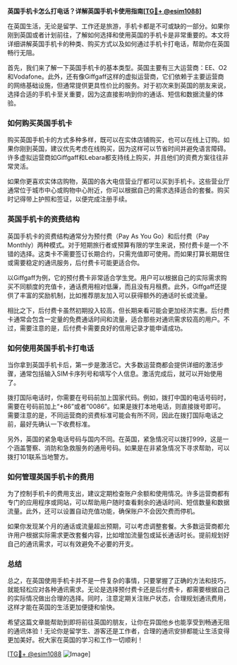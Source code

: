 **英国手机卡怎么打电话？详解英国手机卡使用指南[[TG💪+ @esim1088](https://t.me/s/esim1088)]**

在英国生活，无论是留学、工作还是旅游，手机卡都是不可或缺的一部分。如果你刚到英国或者计划前往，了解如何选择和使用英国的手机卡是非常重要的。本文将详细讲解英国手机卡的种类、购买方式以及如何通过手机卡打电话，帮助你在英国畅行无阻。

首先，我们来了解一下英国手机卡的基本类型。英国主要有三大运营商：EE、O2和Vodafone。此外，还有像Giffgaff这样的虚拟运营商，它们依赖于主要运营商的网络基础设施，但通常提供更具性价比的服务。对于初次来到英国的朋友来说，选择合适的手机卡至关重要，因为这直接影响到你的通话、短信和数据流量的体验。

### **如何购买英国手机卡**

购买英国手机卡的方式多种多样，既可以在实体店铺购买，也可以在线上订购。如果你刚到英国，建议优先考虑在线购买，因为这样可以节省时间并避免语言障碍。许多虚拟运营商如Giffgaff和Lebara都支持线上购买，并且他们的资费方案往往非常灵活。

如果你更喜欢实体店购物，英国的各大电信营业厅都可以买到手机卡。这些营业厅通常位于城市中心或购物中心附近，你可以根据自己的需求选择适合的套餐。购买时记得带上护照和签证，以便完成注册手续。

### **英国手机卡的资费结构**

英国手机卡的资费结构通常分为预付费（Pay As You Go）和后付费（Pay Monthly）两种模式。对于短期旅行者或预算有限的学生来说，预付费卡是一个不错的选择。这类卡不需要签订长期合约，只需充值即可使用。而如果打算长期居住或需要稳定的通讯服务，后付费卡可能更适合你。

以Giffgaff为例，它的预付费卡非常适合学生党。用户可以根据自己的实际需求购买不同额度的充值卡，通话费用相对低廉，而且没有月租费。此外，Giffgaff还提供了丰富的奖励机制，比如推荐朋友加入可以获得额外的通话时长或流量。

相比之下，后付费卡虽然初期投入较高，但长期来看可能会更加经济实惠。后付费卡通常会包含一定量的免费通话时间和流量，适合那些对通讯需求较高的用户。不过，需要注意的是，后付费卡需要良好的信用记录才能申请成功。

### **如何使用英国手机卡打电话**

当你拿到英国手机卡后，第一步是激活它。大多数运营商都会提供详细的激活步骤，通常包括输入SIM卡序列号和填写个人信息。激活完成后，就可以开始使用了。

拨打国际电话时，你需要在号码前加上国家代码。例如，拨打中国的电话号码时，需要在号码前加上“+86”或者“0086”。如果是拨打本地电话，则直接拨号即可。需要注意的是，不同运营商的资费标准可能会有所不同，因此在拨打国际电话之前，最好先确认一下收费标准。

另外，英国的紧急电话号码与国内不同。在英国，紧急情况可以拨打999，这是一个涵盖警察、消防和急救服务的通用号码。如果是在非紧急情况下寻求帮助，可以拨打101联系当地警方。

### **如何管理英国手机卡的费用**

为了控制手机卡的费用支出，建议定期检查账户余额和使用情况。许多运营商都有专门的应用程序或网站，可以帮助用户随时查看剩余的通话时间、短信数量和数据流量。此外，还可以设置自动充值功能，确保账户不会因欠费而停机。

如果你发现某个月的通话或流量超出预期，可以考虑调整套餐。大多数运营商都允许用户根据实际需求更改套餐内容，比如增加流量包或延长通话时长。提前规划好自己的通讯需求，可以有效避免不必要的开支。

### **总结**

总之，在英国使用手机卡并不是一件复杂的事情，只要掌握了正确的方法和技巧，就能轻松应对各种通讯需求。无论是选择预付费卡还是后付费卡，都需要根据自己的实际情况做出合理的选择。同时，注意定期关注账户状态，合理规划通讯费用，这样才能在英国的生活更加便捷和愉快。

希望这篇文章能帮助到即将前往英国的朋友，让你在异国他乡也能享受到畅通无阻的通讯体验！无论你是留学生、游客还是工作者，合理的通讯安排都能让生活变得更加美好。祝大家在英国的学习和工作一切顺利！

[[TG💪+ @esim1088](https://t.me/s/esim1088) ![Image](https://i.postimg.cc/4NQfJmqS/Snipaste-2025-05-13-00-14-12.png)]